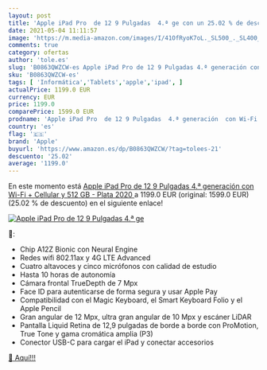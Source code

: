 ```yaml
---
layout: post
title: 'Apple iPad Pro  de 12 9 Pulgadas  4.ª ge con un 25.02 % de descuento'
date: 2021-05-04 11:11:57
image: 'https://m.media-amazon.com/images/I/41OfRyoK7oL._SL500_._SL400_.jpg'
comments: true
category: ofertas
author: 'tole.es'
slug: 'B0863QWZCW-es Apple iPad Pro de 12 9 Pulgadas 4.ª generación con Wi-Fi +...'
sku: 'B0863QWZCW-es'
tags: [ 'Informática','Tablets','apple','ipad', ]
actualPrice: 1199.0 EUR
currency: EUR
price: 1199.0
comparePrice: 1599.0 EUR
prodname: 'Apple iPad Pro  de 12 9 Pulgadas  4.ª generación  con Wi-Fi + Cellular y 512 GB  - Plata  2020 '
country: 'es'
flag: '🇪🇸'
brand: 'Apple'
buyurl: 'https://www.amazon.es/dp/B0863QWZCW/?tag=tolees-21'
descuento: '25.02'
average: '1199.0'
---
```


En este momento está [Apple iPad Pro  de 12 9 Pulgadas  4.ª generación  con Wi-Fi + Cellular y 512 GB  - Plata  2020 ](https://www.amazon.es/dp/B0863QWZCW/?tag=tolees-21) a 1199.0 EUR (original: 1599.0 EUR) (25.02 %  de descuento) en el siguiente enlace!

[![Apple iPad Pro  de 12 9 Pulgadas  4.ª ge](https://m.media-amazon.com/images/I/41OfRyoK7oL._SL500_._SL400_.jpg)](https://www.amazon.es/dp/B0863QWZCW/?tag=tolees-21)

🔎:

- Chip A12Z Bionic con Neural Engine
- Redes wifi 802.11ax y 4G LTE Advanced
- Cuatro altavoces y cinco micrófonos con calidad de estudio
- Hasta 10 horas de autonomía
- Cámara frontal TrueDepth de 7 Mpx
- Face ID para autenticarse de forma segura y usar Apple Pay
- Compatibilidad con el Magic Keyboard, el Smart Keyboard Folio y el Apple Pencil
- Gran angular de 12 Mpx, ultra gran angular de 10 Mpx y escáner LiDAR
- Pantalla Liquid Retina de 12,9 pulgadas de borde a borde con ProMotion, True Tone y gama cromática amplia (P3)
- Conector USB-C para cargar el iPad y conectar accesorios

[🛒 Aquí!!!](https://www.amazon.es/dp/B0863QWZCW/?tag=tolees-21)
